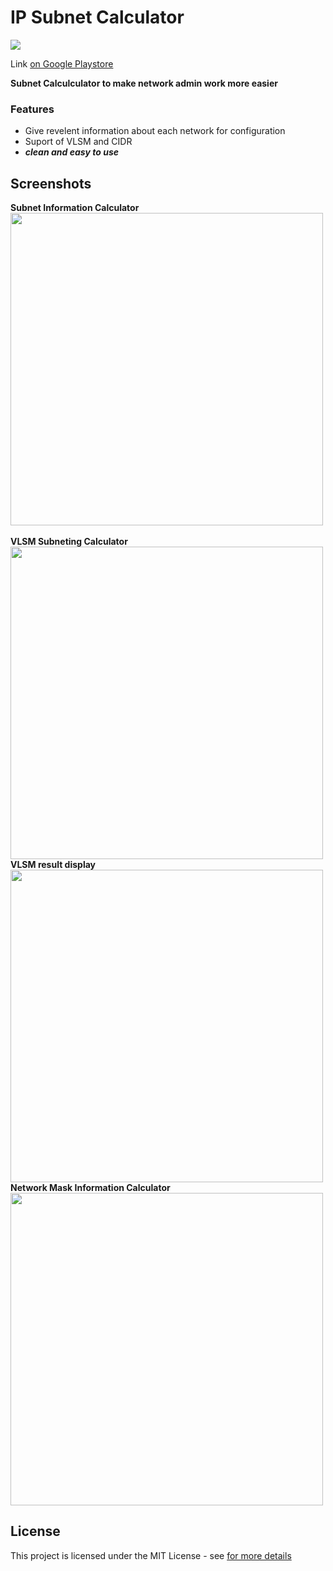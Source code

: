 

# IP Subnet Calculator
<img src="https://raw.githubusercontent.com/kowama/Subnet-Calculator/master/app/src/main/res/mipmap-xxxhdpi/ic_launcher.png" />

Link [on Google Playstore](https://play.google.com/store/apps/details?id=com.nimina.kowama.calculatornetadmin "on Google Playstore")

**Subnet Calculculator to make network admin work more easier**
### Features
- Give revelent information about each network for configuration
- Suport of VLSM and CIDR
- ***clean and easy to use***

## Screenshots
<b>Subnet Information Calculator</b><br/>
<img src="https://raw.githubusercontent.com/kowama/Subnet-Calculator/master/screenshots/Screenshot_1.png" width="500" /><br/>
<br/>
<b>VLSM Subneting Calculator</b>
<br/>
<img src="https://raw.githubusercontent.com/kowama/Subnet-Calculator/master/screenshots/Screenshot_2.png" width="500" />
<br/>
<b>VLSM result display</b>
<br/>
<img src="https://raw.githubusercontent.com/kowama/Subnet-Calculator/master/screenshots/Screenshot_3.png" width="500" />
<br/>
<b>Network Mask Information Calculator</b>
<br/>
<img src="https://raw.githubusercontent.com/kowama/Subnet-Calculator/master/screenshots/Screenshot_4.png" width="500" />
<br/>
## License

This project is licensed under the MIT License - see [for more details](https://en.wikipedia.org/wiki/MIT_License)
